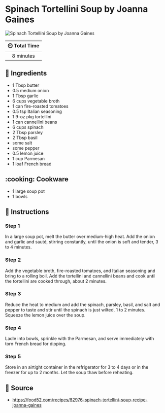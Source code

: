 # Spinach Tortellini Soup by Joanna Gaines

![Spinach Tortellini Soup by Joanna Gaines](../assets/images/spinach-tortellini-soup-by-joanna-gaines.png)

| :timer_clock: Total Time |
|:-----------------------: |
| 8 minutes |

## :salt: Ingredients

- 1 Tbsp butter
- 0.5 medium onion
- 1 Tbsp garlic
- 6 cups vegetable broth
- 1 can fire-roasted tomatoes
- 0.5 tsp Italian seasoning
- 1 9-oz pkg tortellini
- 1 can cannellini beans
- 6 cups spinach
- 2 Tbsp parsley
- 2 Tbsp basil
- some salt
- some pepper
- 0.5 lemon juice
- 1 cup Parmesan
- 1 loaf French bread

## :cooking: Cookware

- 1 large soup pot
- 1 bowls

## :pencil: Instructions

### Step 1

In a large soup pot, melt the butter over medium-high heat. Add the onion and garlic and sauté, stirring constantly,
until the onion is soft and tender, 3 to 4 minutes.

### Step 2

Add the vegetable broth, fire-roasted tomatoes, and Italian seasoning and bring to a rolling boil. Add the tortellini
and cannellini beans and cook until the tortellini are cooked through, about 2 minutes.

### Step 3

Reduce the heat to medium and add the spinach, parsley, basil, and salt and pepper to taste and stir until the spinach
is just wilted, 1 to 2 minutes. Squeeze the lemon juice over the soup.

### Step 4

Ladle into bowls, sprinkle with the Parmesan, and serve immediately with torn French bread for dipping.

### Step 5

Store in an airtight container in the refrigerator for 3 to 4 days or in the freezer for up to 2 months. Let the soup
thaw before reheating.

## :link: Source

- <https://food52.com/recipes/82976-spinach-tortellini-soup-recipe-joanna-gaines>
